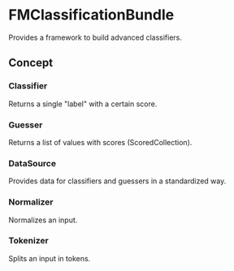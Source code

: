 FMClassificationBundle
======================

Provides a framework to build advanced classifiers.

## Concept

### Classifier

Returns a single "label" with a certain score.

### Guesser

Returns a list of values with scores (ScoredCollection).

### DataSource

Provides data for classifiers and guessers in a standardized way.

### Normalizer

Normalizes an input.

### Tokenizer

Splits an input in tokens.
